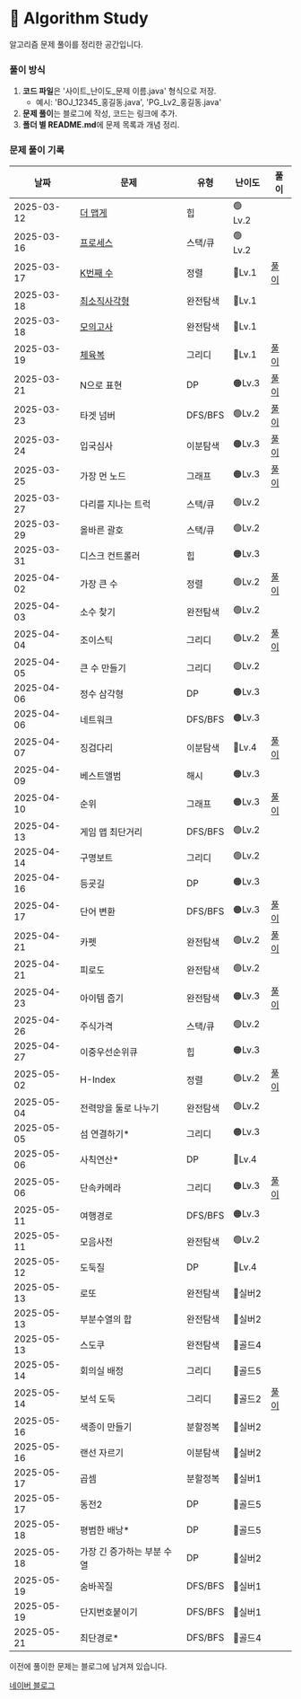 # 📌 Algorithm Study

알고리즘 문제 풀이를 정리한 공간입니다.



### 풀이 방식
1. **코드 파일**은 '사이트_난이도_문제 이름.java' 형식으로 저장.
    - 예시: 'BOJ_12345_홍길동.java', 'PG_Lv2_홍길동.java'
2. **문제 풀이**는 블로그에 작성, 코드는 링크에 추가.
3. **폴더 별 README.md**에 문제 목록과 개념 정리.

### 문제 풀이 기록

| 날짜         | 문제                                                                                          | 유형      | 난이도     | 풀이                                              |
|------------|---------------------------------------------------------------------------------------------|---------|---------|-------------------------------------------------|
| 2025-03-12 | [더 맵게](src/Heap/PG_Lv2_%EB%8D%94%20%EB%A7%B5%EA%B2%8C.java)                                 | 힙       | 🟢 Lv.2 |                                                 |
| 2025-03-16 | [프로세스](src/StackQueue/PG_Lv2_%ED%94%84%EB%A1%9C%EC%84%B8%EC%8A%A4.java)                     | 스택/큐    | 🟢 Lv.2 |                                                 |
| 2025-03-17 | [K번째 수](src/Sort/PG_Lv1_K%EB%B2%88%EC%A7%B8%EC%88%98.java)                                  | 정렬      | 🔵Lv.1  | [풀이](https://blog.naver.com/gamakk2/223799781209) |
| 2025-03-18 | [최소직사각형](src/BruteForce/PG_Lv1_%EC%B5%9C%EC%86%8C%EC%A7%81%EC%82%AC%EA%B0%81%ED%98%95.java) | 완전탐색    | 🔵Lv.1  |                                                 |
| 2025-03-18 | [모의고사](src/BruteForce/PG_Lv1_%EB%AA%A8%EC%9D%98%EA%B3%A0%EC%82%AC.java)                                                                                        | 완전탐색    | 🔵Lv.1  |                                                 |
| 2025-03-19 | [체육복](src/Greedy/PG_Lv1_%EC%B2%B4%EC%9C%A1%EB%B3%B5.java)                                                                                         | 그리디     | 🔵Lv.1  | [풀이](https://blog.naver.com/gamakk2/223802861543) |
| 2025-03-21 | N으로 표현                                                                                      | DP      | 🟠Lv.3  | [풀이](https://blog.naver.com/gamakk2/223805073009) |
| 2025-03-23 | 타겟 넘버                                                                                       | DFS/BFS | 🟢Lv.2  | [풀이](https://blog.naver.com/gamakk2/223806408314) |
| 2025-03-24 | 입국심사                                                                                        | 이분탐색    | 🟠Lv.3  | [풀이](https://blog.naver.com/gamakk2/223808371758) |
| 2025-03-25 | 가장 먼 노드                                                                                     | 그래프     | 🟠Lv.3  | [풀이](https://blog.naver.com/gamakk2/223809854243) |
| 2025-03-27 | 다리를 지나는 트럭                                                                                  | 스택/큐    | 🟢Lv.2  |                                                 |
| 2025-03-29 | 올바른 괄호                                                                                      | 스택/큐    | 🟢Lv.2  |                                                 |
| 2025-03-31 | 디스크 컨트롤러                                                                                    | 힙       | 🟠Lv.3  |                                                 |
| 2025-04-02 | 가장 큰 수                                                                                      | 정렬      | 🟢Lv.2  | [풀이](https://blog.naver.com/gamakk2/223819506024) |
| 2025-04-03 | 소수 찾기                                                                                       | 완전탐색    | 🟢Lv.2  |                                                 |
| 2025-04-04 | 조이스틱                                                                                        | 그리디     | 🟢Lv.2  | [풀이](https://blog.naver.com/gamakk2/223823165881) |
| 2025-04-05 | 큰 수 만들기                                                                                     | 그리디     | 🟢Lv.2  |                                                 |
| 2025-04-06 | 정수 삼각형                                                                                      | DP      | 🟠Lv.3  |                                                 |
| 2025-04-06 | 네트워크                                                                                        | DFS/BFS | 🟠Lv.3  |                                                 |
| 2025-04-07 | 징검다리                                                                                        | 이분탐색    | 🔴Lv.4  | [풀이](https://blog.naver.com/gamakk2/223825584515) |
| 2025-04-09 | 베스트앨범                                                                                       | 해시      | 🟠Lv.3  |                                                 |
| 2025-04-10 | 순위                                                                                          | 그래프     | 🟠Lv.3  | [풀이]()                                          |
| 2025-04-13 | 게임 맵 최단거리                                                                                   | DFS/BFS | 🟢Lv.2  |                                                 |
| 2025-04-14 | 구명보트                                                                                        | 그리디     | 🟢Lv.2  |                                                 |
| 2025-04-16 | 등굣길                                                                                         | DP      | 🟠Lv.3  |                                                 |
| 2025-04-17 | 단어 변환                                                                                       | DFS/BFS | 🟠Lv.3  | [풀이](https://blog.naver.com/gamakk2/223838220484) |
| 2025-04-21 | 카펫                                                                                          | 완전탐색    | 🟢Lv.2  | [풀이](https://blog.naver.com/gamakk2/223841804550) |
| 2025-04-21 | 피로도                                                                                         | 완전탐색    | 🟢Lv.2  |                                                 |
| 2025-04-23 | 아이템 줍기                                                                                      | 완전탐색    | 🟠Lv.3  | [풀이](https://blog.naver.com/gamakk2/223844445405) |
| 2025-04-26 | 주식가격                                                                                        | 스택/큐    | 🟢Lv.2  |                                                 |
| 2025-04-27 | 이중우선순위큐                                                                                     | 힙       | 🟠Lv.3  |                                                 |
| 2025-05-02 | H-Index                                                                                     | 정렬      | 🟢Lv.2  | [풀이](https://blog.naver.com/gamakk2/223853668750) |
| 2025-05-04 | 전력망을 둘로 나누기                                                                                 | 완전탐색    | 🟢Lv.2  |                                                 |
| 2025-05-05 | 섬 연결하기*                                                                                     | 그리디     | 🟠Lv.3  |                                                 |
| 2025-05-06 | 사칙연산*                                                                                       | DP      | 🔴Lv.4  |                                                 |
| 2025-05-06 | 단속카메라                                                                                       | 그리디     | 🟠Lv.3  | [풀이](https://blog.naver.com/gamakk2/223856958267) |
| 2025-05-11 | 여행경로                                                                                        | DFS/BFS | 🟠Lv.3  |                                                 |
| 2025-05-11 | 모음사전                                                                                        | 완전탐색    | 🟢Lv.2  |                                                 |
| 2025-05-12 | 도둑질                                                                                         | DP      | 🔴Lv.4  |                                                 |
| 2025-05-13 | 로또                                                                                          | 완전탐색    | 🥈실버2   |                                                 |
| 2025-05-13 | 부분수열의 합                                                                                     | 완전탐색    | 🥈실버2   |                                                 |
| 2025-05-13 | 스도쿠                                                                                         | 완전탐색    | 🥇골드4   |                                                 |
| 2025-05-14 | 회의실 배정                                                                                      | 그리디     | 🥇골드5   |                                                 |
| 2025-05-14 | 보석 도둑                                                                                       | 그리디     | 🥇골드2   | [풀이](https://blog.naver.com/gamakk2/223865700182) |
| 2025-05-16 | 색종이 만들기                                                                                     | 분할정복    | 🥈실버2   |                                                 |
| 2025-05-16 | 랜선 자르기                                                                                      | 이분탐색    | 🥈실버2   |                                           |
| 2025-05-17 | 곱셈                                                                                          | 분할정복    | 🥈실버1   |                                         |
| 2025-05-17 | 동전2                                                                                         | DP      | 🥇골드5   |                                         |
| 2025-05-18 | 평범한 배낭*                                                                                     | DP      | 🥇골드5   |                                         |
| 2025-05-18 | 가장 긴 증가하는 부분 수열                                                                             | DP      | 🥈실버2   |                                         |
| 2025-05-19 | 숨바꼭질                                                                                        | DFS/BFS      | 🥈실버1   |                                         |
| 2025-05-19 | 단지번호붙이기                                                                                     | DFS/BFS      | 🥈실버1   |                                         |
| 2025-05-21 | 최단경로*                                                                                       | DFS/BFS      | 🥇골드4   |                                         |

이전에 풀이한 문제는 블로그에 남겨져 있습니다.

[네이버 블로그](https://blog.naver.com/gamakk2/223793678530)
